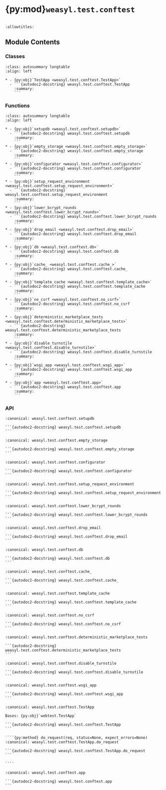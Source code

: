 # {py:mod}`weasyl.test.conftest`

```{py:module} weasyl.test.conftest
```

```{autodoc2-docstring} weasyl.test.conftest
:allowtitles:
```

## Module Contents

### Classes

````{list-table}
:class: autosummary longtable
:align: left

* - {py:obj}`TestApp <weasyl.test.conftest.TestApp>`
  - ```{autodoc2-docstring} weasyl.test.conftest.TestApp
    :summary:
    ```
````

### Functions

````{list-table}
:class: autosummary longtable
:align: left

* - {py:obj}`setupdb <weasyl.test.conftest.setupdb>`
  - ```{autodoc2-docstring} weasyl.test.conftest.setupdb
    :summary:
    ```
* - {py:obj}`empty_storage <weasyl.test.conftest.empty_storage>`
  - ```{autodoc2-docstring} weasyl.test.conftest.empty_storage
    :summary:
    ```
* - {py:obj}`configurator <weasyl.test.conftest.configurator>`
  - ```{autodoc2-docstring} weasyl.test.conftest.configurator
    :summary:
    ```
* - {py:obj}`setup_request_environment <weasyl.test.conftest.setup_request_environment>`
  - ```{autodoc2-docstring} weasyl.test.conftest.setup_request_environment
    :summary:
    ```
* - {py:obj}`lower_bcrypt_rounds <weasyl.test.conftest.lower_bcrypt_rounds>`
  - ```{autodoc2-docstring} weasyl.test.conftest.lower_bcrypt_rounds
    :summary:
    ```
* - {py:obj}`drop_email <weasyl.test.conftest.drop_email>`
  - ```{autodoc2-docstring} weasyl.test.conftest.drop_email
    :summary:
    ```
* - {py:obj}`db <weasyl.test.conftest.db>`
  - ```{autodoc2-docstring} weasyl.test.conftest.db
    :summary:
    ```
* - {py:obj}`cache_ <weasyl.test.conftest.cache_>`
  - ```{autodoc2-docstring} weasyl.test.conftest.cache_
    :summary:
    ```
* - {py:obj}`template_cache <weasyl.test.conftest.template_cache>`
  - ```{autodoc2-docstring} weasyl.test.conftest.template_cache
    :summary:
    ```
* - {py:obj}`no_csrf <weasyl.test.conftest.no_csrf>`
  - ```{autodoc2-docstring} weasyl.test.conftest.no_csrf
    :summary:
    ```
* - {py:obj}`deterministic_marketplace_tests <weasyl.test.conftest.deterministic_marketplace_tests>`
  - ```{autodoc2-docstring} weasyl.test.conftest.deterministic_marketplace_tests
    :summary:
    ```
* - {py:obj}`disable_turnstile <weasyl.test.conftest.disable_turnstile>`
  - ```{autodoc2-docstring} weasyl.test.conftest.disable_turnstile
    :summary:
    ```
* - {py:obj}`wsgi_app <weasyl.test.conftest.wsgi_app>`
  - ```{autodoc2-docstring} weasyl.test.conftest.wsgi_app
    :summary:
    ```
* - {py:obj}`app <weasyl.test.conftest.app>`
  - ```{autodoc2-docstring} weasyl.test.conftest.app
    :summary:
    ```
````

### API

````{py:function} setupdb(request)
:canonical: weasyl.test.conftest.setupdb

```{autodoc2-docstring} weasyl.test.conftest.setupdb
```
````

````{py:function} empty_storage()
:canonical: weasyl.test.conftest.empty_storage

```{autodoc2-docstring} weasyl.test.conftest.empty_storage
```
````

````{py:function} configurator()
:canonical: weasyl.test.conftest.configurator

```{autodoc2-docstring} weasyl.test.conftest.configurator
```
````

````{py:function} setup_request_environment(request, configurator)
:canonical: weasyl.test.conftest.setup_request_environment

```{autodoc2-docstring} weasyl.test.conftest.setup_request_environment
```
````

````{py:function} lower_bcrypt_rounds(monkeypatch)
:canonical: weasyl.test.conftest.lower_bcrypt_rounds

```{autodoc2-docstring} weasyl.test.conftest.lower_bcrypt_rounds
```
````

````{py:function} drop_email(monkeypatch)
:canonical: weasyl.test.conftest.drop_email

```{autodoc2-docstring} weasyl.test.conftest.drop_email
```
````

````{py:function} db(request)
:canonical: weasyl.test.conftest.db

```{autodoc2-docstring} weasyl.test.conftest.db
```
````

````{py:function} cache_(request)
:canonical: weasyl.test.conftest.cache_

```{autodoc2-docstring} weasyl.test.conftest.cache_
```
````

````{py:function} template_cache()
:canonical: weasyl.test.conftest.template_cache

```{autodoc2-docstring} weasyl.test.conftest.template_cache
```
````

````{py:function} no_csrf(monkeypatch)
:canonical: weasyl.test.conftest.no_csrf

```{autodoc2-docstring} weasyl.test.conftest.no_csrf
```
````

````{py:function} deterministic_marketplace_tests(monkeypatch)
:canonical: weasyl.test.conftest.deterministic_marketplace_tests

```{autodoc2-docstring} weasyl.test.conftest.deterministic_marketplace_tests
```
````

````{py:function} disable_turnstile(monkeypatch)
:canonical: weasyl.test.conftest.disable_turnstile

```{autodoc2-docstring} weasyl.test.conftest.disable_turnstile
```
````

````{py:function} wsgi_app()
:canonical: weasyl.test.conftest.wsgi_app

```{autodoc2-docstring} weasyl.test.conftest.wsgi_app
```
````

`````{py:class} TestApp
:canonical: weasyl.test.conftest.TestApp

Bases: {py:obj}`webtest.TestApp`

```{autodoc2-docstring} weasyl.test.conftest.TestApp
```

````{py:method} do_request(req, status=None, expect_errors=None)
:canonical: weasyl.test.conftest.TestApp.do_request

```{autodoc2-docstring} weasyl.test.conftest.TestApp.do_request
```

````

`````

````{py:function} app(wsgi_app)
:canonical: weasyl.test.conftest.app

```{autodoc2-docstring} weasyl.test.conftest.app
```
````
